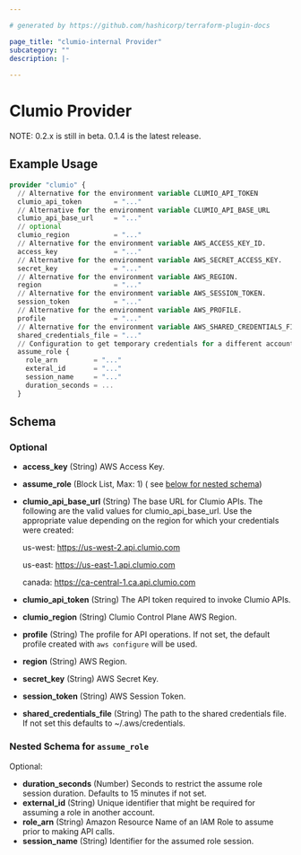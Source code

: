 ```yaml
---

# generated by https://github.com/hashicorp/terraform-plugin-docs

page_title: "clumio-internal Provider"
subcategory: ""
description: |-
  
---
```


# Clumio Provider

NOTE: 0.2.x is still in beta. 0.1.4 is the latest release.

## Example Usage

```terraform
provider "clumio" {
  // Alternative for the environment variable CLUMIO_API_TOKEN
  clumio_api_token        = "..."
  // Alternative for the environment variable CLUMIO_API_BASE_URL
  clumio_api_base_url     = "..."
  // optional 
  clumio_region           = "..."
  // Alternative for the environment variable AWS_ACCESS_KEY_ID.
  access_key              = "..."
  // Alternative for the environment variable AWS_SECRET_ACCESS_KEY.
  secret_key              = "..."
  // Alternative for the environment variable AWS_REGION.
  region                  = "..."
  // Alternative for the environment variable AWS_SESSION_TOKEN.
  session_token           = "..."
  // Alternative for the environment variable AWS_PROFILE.
  profile                 = "..."
  // Alternative for the environment variable AWS_SHARED_CREDENTIALS_FILE.
  shared_credentials_file = "..."
  // Configuration to get temporary credentials for a different account.
  assume_role {
    role_arn         = "..."
    exteral_id       = "..."
    session_name     = "..."
    duration_seconds = ...
  }
```

<!-- schema generated by tfplugindocs -->

## Schema

### Optional

- **access_key** (String) AWS Access Key.
- **assume_role** (Block List, Max: 1) (
  see [below for nested schema](#nestedblock--assume_role))
- **clumio_api_base_url** (String) The base URL for Clumio APIs. The following are the
  valid values for clumio_api_base_url. Use the appropriate value depending on the region
  for which your credentials were created:

  	us-west: https://us-west-2.api.clumio.com

  	us-east: https://us-east-1.api.clumio.com

  	canada:  https://ca-central-1.ca.api.clumio.com
- **clumio_api_token** (String) The API token required to invoke Clumio APIs.
- **clumio_region** (String) Clumio Control Plane AWS Region.
- **profile** (String) The profile for API operations. If not set, the default profile
  created with `aws configure` will be used.
- **region** (String) AWS Region.
- **secret_key** (String) AWS Secret Key.
- **session_token** (String) AWS Session Token.
- **shared_credentials_file** (String) The path to the shared credentials file. If not set
  this defaults to ~/.aws/credentials.

<a id="nestedblock--assume_role"></a>

### Nested Schema for `assume_role`

Optional:

- **duration_seconds** (Number) Seconds to restrict the assume role session duration.
  Defaults to 15 minutes if not set.
- **external_id** (String) Unique identifier that might be required for assuming a role in
  another account.
- **role_arn** (String) Amazon Resource Name of an IAM Role to assume prior to making API
  calls.
- **session_name** (String) Identifier for the assumed role session.
